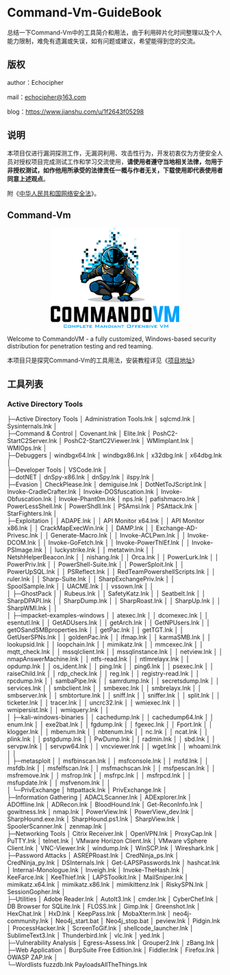 # Command-Vm-GuideBook #
总结一下Command-Vm中的工具简介和用法，由于利用碎片化时间整理以及个人能力限制，难免有遗漏或失误，如有问题或建议，希望能得到您的交流。

## 版权 ##

author：Echocipher

mail：echocipher@163.com

blog：https://www.jianshu.com/u/1f2643f05298

## 说明 ##

本项目仅进行漏洞探测工作，无漏洞利用、攻击性行为，开发初衷仅为方便安全人员对授权项目完成测试工作和学习交流使用，**请使用者遵守当地相关法律，勿用于非授权测试，如作他用所承受的法律责任一概与作者无关，下载使用即代表使用者同意上述观点**。

附《[中华人民共和国网络安全法](http://www.npc.gov.cn/npc/xinwen/2016-11/07/content_2001605.htm)》。

## Command-Vm ##
<p align="center">
  <img width="300" src="https://github.com/Echocipher/Command-Vm-GuideBook/blob/master/Pic/Commando.png?raw=true" alt="Commando VM"/>
</p>  
Welcome to CommandoVM - a fully customized, Windows-based security distribution for penetration testing and red teaming.

本项目只是探究Command-Vm的工具用法，安装教程详见《[项目地址](https://github.com/fireeye/commando-vm)》

## 工具列表 ##

### Active Directory Tools ###

├─Active Directory Tools
│      Administration Tools.lnk
│      sqlcmd.lnk
│      Sysinternals.lnk
│      
├─Command & Control
│      Covenant.lnk
│      Elite.lnk
│      PoshC2-StartC2Server.lnk
│      PoshC2-StartC2Viewer.lnk
│      WMImplant.lnk
│      WMIOps.lnk
│      
├─Debuggers
│      windbgx64.lnk
│      windbgx86.lnk
│      x32dbg.lnk
│      x64dbg.lnk
│      
├─Developer Tools
│      VSCode.lnk
│      
├─dotNET
│      dnSpy-x86.lnk
│      dnSpy.lnk
│      ilspy.lnk
│      
├─Evasion
│      CheckPlease.lnk
│      demiguise.lnk
│      DotNetToJScript.lnk
│      Invoke-CradleCrafter.lnk
│      Invoke-DOSfuscation.lnk
│      Invoke-Obfuscation.lnk
│      Invoke-Phant0m.lnk
│      nps.lnk
│      pafishmacro.lnk
│      PowerLessShell.lnk
│      PowerShdll.lnk
│      PSAmsi.lnk
│      PSAttack.lnk
│      StarFighters.lnk
│      
├─Exploitation
│  │  ADAPE.lnk
│  │  API Monitor x64.lnk
│  │  API Monitor x86.lnk
│  │  CrackMapExecWin.lnk
│  │  DAMP.lnk
│  │  Exchange-AD-Privesc.lnk
│  │  Generate-Macro.lnk
│  │  Invoke-ACLPwn.lnk
│  │  Invoke-DCOM.lnk
│  │  Invoke-GoFetch.lnk
│  │  Invoke-PowerThIEf.lnk
│  │  Invoke-PSImage.lnk
│  │  luckystrike.lnk
│  │  metatwin.lnk
│  │  NetshHelperBeacon.lnk
│  │  nishang.lnk
│  │  Orca.lnk
│  │  PowerLurk.lnk
│  │  PowerPriv.lnk
│  │  PowerShell-Suite.lnk
│  │  PowerSploit.lnk
│  │  PowerUpSQL.lnk
│  │  PSReflect.lnk
│  │  RedTeamPowershellScripts.lnk
│  │  ruler.lnk
│  │  Sharp-Suite.lnk
│  │  SharpExchangePriv.lnk
│  │  SpoolSample.lnk
│  │  UACME.lnk
│  │  vssown.lnk
│  │  
│  ├─GhostPack
│  │      Rubeus.lnk
│  │      SafetyKatz.lnk
│  │      Seatbelt.lnk
│  │      SharpDPAPI.lnk
│  │      SharpDump.lnk
│  │      SharpRoast.lnk
│  │      SharpUp.lnk
│  │      SharpWMI.lnk
│  │      
│  ├─impacket-examples-windows
│  │      atexec.lnk
│  │      dcomexec.lnk
│  │      esentutl.lnk
│  │      GetADUsers.lnk
│  │      getArch.lnk
│  │      GetNPUsers.lnk
│  │      getOSandSMBproperties.lnk
│  │      getPac.lnk
│  │      getTGT.lnk
│  │      GetUserSPNs.lnk
│  │      goldenPac.lnk
│  │      ifmap.lnk
│  │      karmaSMB.lnk
│  │      lookupsid.lnk
│  │      loopchain.lnk
│  │      mimikatz.lnk
│  │      mmcexec.lnk
│  │      mqtt_check.lnk
│  │      mssqlclient.lnk
│  │      mssqlinstance.lnk
│  │      netview.lnk
│  │      nmapAnswerMachine.lnk
│  │      ntfs-read.lnk
│  │      ntlmrelayx.lnk
│  │      opdump.lnk
│  │      os_ident.lnk
│  │      ping.lnk
│  │      ping6.lnk
│  │      psexec.lnk
│  │      raiseChild.lnk
│  │      rdp_check.lnk
│  │      reg.lnk
│  │      registry-read.lnk
│  │      rpcdump.lnk
│  │      sambaPipe.lnk
│  │      samrdump.lnk
│  │      secretsdump.lnk
│  │      services.lnk
│  │      smbclient.lnk
│  │      smbexec.lnk
│  │      smbrelayx.lnk
│  │      smbserver.lnk
│  │      smbtorture.lnk
│  │      sniff.lnk
│  │      sniffer.lnk
│  │      split.lnk
│  │      ticketer.lnk
│  │      tracer.lnk
│  │      uncrc32.lnk
│  │      wmiexec.lnk
│  │      wmipersist.lnk
│  │      wmiquery.lnk
│  │      
│  ├─kali-windows-binaries
│  │      cachedump.lnk
│  │      cachedump64.lnk
│  │      enum.lnk
│  │      exe2bat.lnk
│  │      fgdump.lnk
│  │      fgexec.lnk
│  │      Fport.lnk
│  │      klogger.lnk
│  │      mbenum.lnk
│  │      nbtenum.lnk
│  │      nc.lnk
│  │      ncat.lnk
│  │      plink.lnk
│  │      pstgdump.lnk
│  │      PwDump.lnk
│  │      radmin.lnk
│  │      sbd.lnk
│  │      servpw.lnk
│  │      servpw64.lnk
│  │      vncviewer.lnk
│  │      wget.lnk
│  │      whoami.lnk
│  │      
│  ├─metasploit
│  │      msfbinscan.lnk
│  │      msfconsole.lnk
│  │      msfd.lnk
│  │      msfdb.lnk
│  │      msfelfscan.lnk
│  │      msfmachscan.lnk
│  │      msfpescan.lnk
│  │      msfremove.lnk
│  │      msfrop.lnk
│  │      msfrpc.lnk
│  │      msfrpcd.lnk
│  │      msfupdate.lnk
│  │      msfvenom.lnk
│  │      
│  └─PrivExchange
│          httpattack.lnk
│          PrivExchange.lnk
│          
├─Information Gathering
│      ADACLScanner.lnk
│      ADExplorer.lnk
│      ADOffline.lnk
│      ADRecon.lnk
│      BloodHound.lnk
│      Get-ReconInfo.lnk
│      gowitness.lnk
│      nmap.lnk
│      PowerView.lnk
│      PowerView_dev.lnk
│      SharpHound.exe.lnk
│      SharpHound.ps1.lnk
│      SharpView.lnk
│      SpoolerScanner.lnk
│      zenmap.lnk
│      
├─Networking Tools
│      Citrix Receiver.lnk
│      OpenVPN.lnk
│      ProxyCap.lnk
│      PuTTY.lnk
│      telnet.lnk
│      VMware Horizon Client.lnk
│      VMware vSphere Client.lnk
│      VNC-Viewer.lnk
│      windump.lnk
│      WinSCP.lnk
│      Wireshark.lnk
│      
├─Password Attacks
│      ASREPRoast.lnk
│      CredNinja_ps.lnk
│      CredNinja_py.lnk
│      DSInternals.lnk
│      Get-LAPSPasswords.lnk
│      hashcat.lnk
│      Internal-Monologue.lnk
│      Inveigh.lnk
│      Invoke-TheHash.lnk
│      KeeFarce.lnk
│      KeeThief.lnk
│      LAPSToolkit.lnk
│      MailSniper.lnk
│      mimikatz.x64.lnk
│      mimikatz.x86.lnk
│      mimikittenz.lnk
│      RiskySPN.lnk
│      SessionGopher.lnk
│      
├─Utilities
│      Adobe Reader.lnk
│      AutoIt3.lnk
│      cmder.lnk
│      CyberChef.lnk
│      DB Browser for SQLite.lnk
│      FLOSS.lnk
│      Gimp.lnk
│      Greenshot.lnk
│      HexChat.lnk
│      HxD.lnk
│      KeepPass.lnk
│      MobaXterm.lnk
│      neo4j-community.lnk
│      Neo4j_start.bat
│      Neo4j_stop.bat
│      peview.lnk
│      Pidgin.lnk
│      ProcessHacker.lnk
│      ScreenToGif.lnk
│      shellcode_launcher.lnk
│      SublimeText3.lnk
│      Thunderbird.lnk
│      vlc.lnk
│      yed.lnk
│      
├─Vulnerability Analysis
│      Egress-Assess.lnk
│      Grouper2.lnk
│      zBang.lnk
│      
├─Web Application
│      BurpSuite Free Edition.lnk
│      Fiddler.lnk
│      Firefox.lnk
│      OWASP ZAP.lnk
│      
└─Wordlists
        fuzzdb.lnk
        PayloadsAllTheThings.lnk
